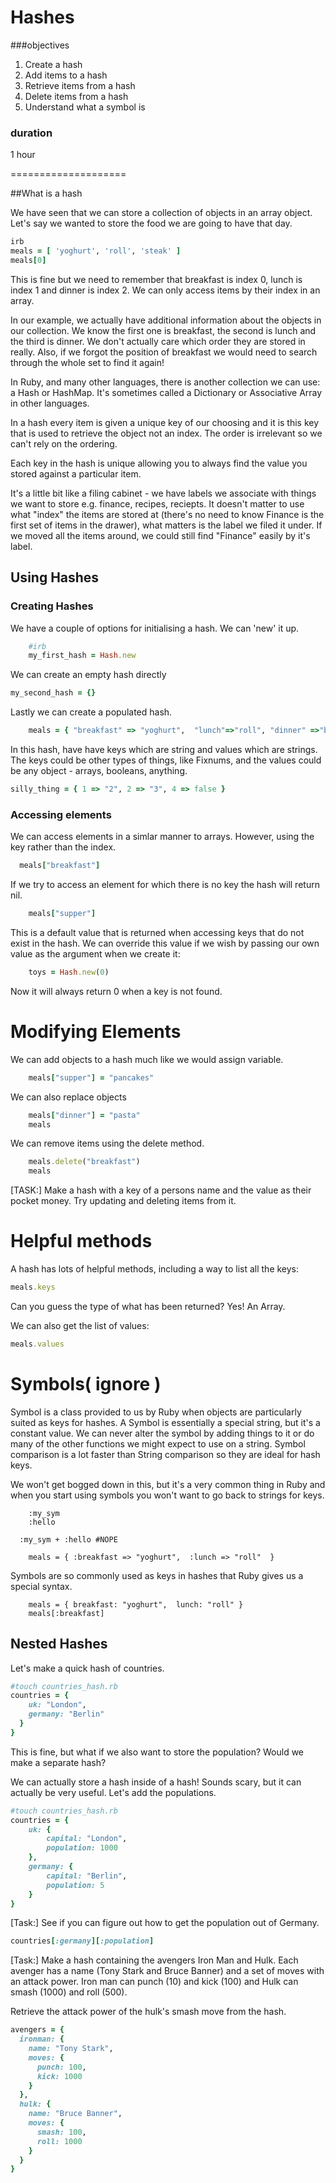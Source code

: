# Hashes

###objectives

1. Create a hash
2. Add items to a hash
3. Retrieve items from a hash
4. Delete items from a hash
5. Understand what a symbol is

### duration
1 hour

====================

##What is a hash

We have seen that we can store a collection of objects in an array object. Let's say we
wanted to store the food we are going to have that day.

```rb
irb
meals = [ 'yoghurt', 'roll', 'steak' ]
meals[0]
```

This is fine but we need to remember that breakfast is index 0, lunch is index 1 and dinner is index 2. We can only access items by their index in an array.

In our example, we actually have additional information about the objects in our collection. We know the first one is breakfast, the second is lunch and the third is dinner. We don't actually care which order they are stored in really. Also, if we forgot the position of breakfast we would need to search through the whole set to find it again!

In Ruby, and many other languages, there is another collection we can use: a Hash or HashMap. It's sometimes called a Dictionary or Associative Array in other languages.

In a hash every item is given a unique key of our choosing and it is this key that is used to retrieve the object not an index. The order is irrelevant so we can't rely on the ordering.

Each key in the hash is unique allowing you to always find the value you stored against a particular item.

It's a little bit like a filing cabinet - we have labels we associate with things we want to store e.g. finance, recipes, reciepts. It doesn't matter to use what "index" the items are stored at (there's no need to know Finance is the first set of items in the drawer), what matters is the label we filed it under. If we moved all the items around, we could still find "Finance" easily by it's label.


## Using Hashes

### Creating Hashes

We have a couple of options for initialising a hash. We can 'new' it up.

```rb
	#irb
	my_first_hash = Hash.new
```

We can create an empty hash directly

```rb
my_second_hash = {}
```

Lastly we can create a populated hash.

```rb
	meals = { "breakfast" => "yoghurt",  "lunch"=>"roll", "dinner" =>"butter chicken" }
```

In this hash, have have keys which are string and values which are strings. The keys could be other types of things, like Fixnums, and the values could be any object - arrays, booleans, anything.

```rb
silly_thing = { 1 => "2", 2 => "3", 4 => false }
```

### Accessing elements

We can access elements in a simlar manner to arrays. However, using the key rather than the index.

```rb
  meals["breakfast"]
```

If we try to access an element for which there is no key the hash will return nil.

```rb
	meals["supper"]
```

This is a default value that is returned when accessing keys that do not exist in the hash. We can override this value if we wish by passing our own value as the argument when we create it:

```rb
	toys = Hash.new(0)
```

Now it will always return 0 when a key is not found.

# Modifying Elements

We can add objects to a hash much like we would assign variable.

```rb
	meals["supper"] = "pancakes"
```

We can also replace objects

```rb
	meals["dinner"] = "pasta"
	meals
```

We can remove items using the delete method.

```rb
 	meals.delete("breakfast")
 	meals
```

[TASK:] Make a hash with a key of a persons name and the value as their pocket money. Try updating and deleting items from it.

# Helpful methods

A hash has lots of helpful methods, including a way to list all the keys:

```rb
meals.keys
```

Can you guess the type of what has been returned? Yes! An Array.

We can also get the list of values:

```rb
meals.values
```

# Symbols( ignore )

Symbol is a class provided to us by Ruby when objects are particularly suited as keys for hashes.  A Symbol is essentially a special string, but it's a constant value. We can never alter the symbol by adding things to it or do many of the other functions we might expect to use on a string. Symbol comparison is a lot faster than String comparison so they are ideal for hash keys.

We won't get bogged down in this, but it's a very common thing in Ruby and when you start using symbols you won't want to go back to strings for keys.

```
	:my_sym
	:hello

  :my_sym + :hello #NOPE
```

```
	meals = { :breakfast => "yoghurt",  :lunch => "roll"  }
```

Symbols are so commonly used as keys in hashes that Ruby gives us a special syntax.

```
	meals = { breakfast: "yoghurt",  lunch: "roll" }
	meals[:breakfast]
```

## Nested Hashes

Let's make a quick hash of countries.

```rb
#touch countries_hash.rb
countries = {
    uk: "London",
    germany: "Berlin"
  }
}
```

This is fine, but what if we also want to store the population? Would we make a separate hash?

We can actually store a hash inside of a hash! Sounds scary, but it can actually be very useful. Let's add the populations.

```rb
#touch countries_hash.rb
countries = {
	uk: {
		capital: "London",
		population: 1000
	},
	germany: {
		capital: "Berlin",
		population: 5
	}
}
```

[Task:] See if you can figure out how to get the population out of Germany.

```rb
countries[:germany][:population]
```

[Task:] Make a hash containing the avengers Iron Man and Hulk. Each avenger has a name (Tony Stark and Bruce Banner) and a set of moves with an attack power. Iron man can punch (10) and kick (100) and Hulk can smash (1000) and roll (500).

Retrieve the attack power of the hulk's smash move from the hash.

```rb
avengers = {
  ironman: {
    name: "Tony Stark",
    moves: {
      punch: 100,
      kick: 1000
    }
  },
  hulk: {
    name: "Bruce Banner",
    moves: {
      smash: 100,
      roll: 1000
    }
  }
}
```
